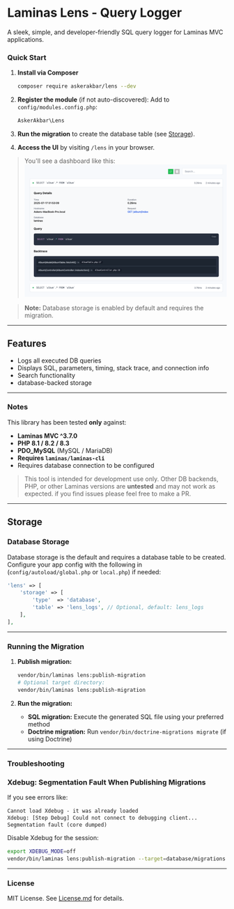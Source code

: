 
# Laminas Lens - Query Logger

A sleek, simple, and developer-friendly SQL query logger for Laminas MVC applications.


### Quick Start

1. **Install via Composer**

   ```bash
   composer require askerakbar/lens --dev


2. **Register the module** (if not auto-discovered):
   Add to `config/modules.config.php`:

   ```php
   AskerAkbar\Lens
   ```

3. **Run the migration** to create the database table (see [Storage](#storage)).

4. **Access the UI** by visiting `/lens` in your browser.

> You'll see a dashboard like this:
> ![Laminas Lens UI Screenshot](screenshot.png)

> **Note:** Database storage is enabled by default and requires the migration.

---

## Features

* Logs all executed DB queries
* Displays SQL, parameters, timing, stack trace, and connection info
* Search functionality
* database-backed storage

---

### Notes

This library has been tested **only** against:

* **Laminas MVC ^3.7.0**
* **PHP 8.1 / 8.2 / 8.3**
* **PDO\_MySQL** (MySQL / MariaDB)
* **Requires `laminas/laminas-cli`**
* Requires database connection to be configured

> This tool is intended for development use only. Other DB backends, PHP, or other Laminas versions are  **untested** and may not work as expected. 
> if you find issues please feel free to make a PR.

---

## Storage

### Database Storage

Database storage is the default and requires a database table to be created. Configure your app config with the following in (`config/autoload/global.php` or `local.php`) if needed:

```php
'lens' => [
    'storage' => [
        'type'  => 'database',
        'table' => 'lens_logs', // Optional, default: lens_logs
    ],
],
```

---

### Running the Migration

1. **Publish migration:**

   ```bash
   vendor/bin/laminas lens:publish-migration
   # Optional target directory:
   vendor/bin/laminas lens:publish-migration
   ```

2. **Run the migration:**
   - **SQL migration:** Execute the generated SQL file using your preferred method
   - **Doctrine migration:** Run `vendor/bin/doctrine-migrations migrate` (if using Doctrine)

---

### Troubleshooting

### Xdebug: Segmentation Fault When Publishing Migrations

If you see errors like:

```
Cannot load Xdebug - it was already loaded
Xdebug: [Step Debug] Could not connect to debugging client...
Segmentation fault (core dumped)
```

Disable Xdebug for the session:

```bash
export XDEBUG_MODE=off
vendor/bin/laminas lens:publish-migration --target=database/migrations
```

---

### License

MIT License. See [License.md](License.md) for details.

